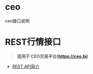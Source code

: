 # ceo
ceo接口说明

# REST行情接口<br>
 >  **适用于 CEO交易平台(https://ceo.bi)**<br>
* [REST API简介](https://github.com/huobiapi/API_Docs/wiki/REST_introduction)<br>
